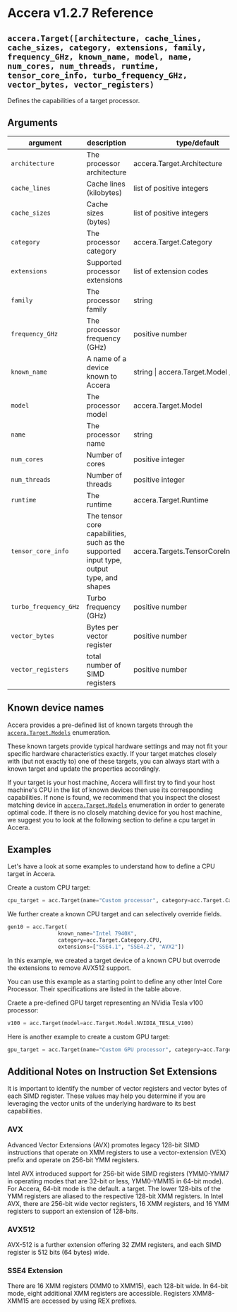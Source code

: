 [//]: # (Project: Accera)
[//]: # (Version: v1.2.70)

# Accera v1.2.7 Reference

## `accera.Target([architecture, cache_lines, cache_sizes, category, extensions, family, frequency_GHz, known_name, model, name, num_cores, num_threads, runtime, tensor_core_info, turbo_frequency_GHz, vector_bytes, vector_registers)`

Defines the capabilities of a target processor.

## Arguments

argument | description | type/default
--- | --- | ---
`architecture` | The processor architecture | accera.Target.Architecture
`cache_lines` | Cache lines (kilobytes) | list of positive integers
`cache_sizes` | Cache sizes (bytes) | list of positive integers
`category` | The processor category | accera.Target.Category
`extensions` | Supported processor extensions | list of extension codes
`family` | The processor family | string
`frequency_GHz` | The processor frequency (GHz) | positive number
`known_name` | A name of a device known to Accera | string \| accera.Target.Model / "HOST"
`model` | The processor model | accera.Target.Model
`name` | The processor name | string
`num_cores` | Number of cores | positive integer
`num_threads` | Number of threads | positive integer
`runtime` | The runtime | accera.Target.Runtime
`tensor_core_info` | The tensor core capabilities, such as the supported input type, output type, and shapes | accera.Targets.TensorCoreInformation
`turbo_frequency_GHz` | Turbo frequency (GHz) | positive number
`vector_bytes` | Bytes per vector register | positive number
`vector_registers` | total number of SIMD registers | positive number

## Known device names

Accera provides a pre-defined list of known targets through the [`accera.Target.Models`](<Model.md>) enumeration.

These known targets provide typical hardware settings and may not fit your specific hardware characteristics exactly. If your target matches closely with (but not exactly to) one of these targets, you can always start with a known target and update the properties accordingly.

If your target is your host machine, Accera will first try to find your host machine's CPU in the list of known devices then use its corresponding capabilities. If none is found, we recommend that you inspect the closest matching device in [`accera.Target.Models`](<Model.md>) enumeration in order to generate optimal code. If there is no closely matching device for you host machine, we suggest you to look at the following section to define a cpu target in Accera.

## Examples

Let's have a look at some examples to understand how to define a CPU target in Accera.

Create a custom CPU target:
```python
cpu_target = acc.Target(name="Custom processor", category=acc.Target.Category.CPU, architecture=acc.Target.Architecture.X86_64, num_cores=10)
```

We further create a known CPU target and can selectively override fields.

```python
gen10 = acc.Target(
                known_name="Intel 7940X",
                category=acc.Target.Category.CPU,
                extensions=["SSE4.1", "SSE4.2", "AVX2"])
```

In this example, we created a target device of a known CPU but overrode the
extensions to remove AVX512 support.

You can use this example as a starting point to define any other Intel Core Processor. Their specifications are listed in the table above.

Craete a pre-defined GPU target representing an NVidia Tesla v100 processor:

```python
v100 = acc.Target(model=acc.Target.Model.NVIDIA_TESLA_V100)
```

Here is another example to create a custom GPU target:

```python
gpu_target = acc.Target(name="Custom GPU processor", category=acc.Target.Category.GPU, default_block_size=16)
```

## Additional Notes on Instruction Set Extensions
It is important to identify the number of vector registers and vector bytes of each SIMD register. These values may help you determine if you are leveraging the vector units of the underlying hardware to its best capabilities.

### AVX
Advanced Vector Extensions (AVX) promotes legacy 128-bit SIMD instructions that operate on XMM registers to use a vector-extension (VEX) prefix and operate on 256-bit YMM registers.

Intel AVX introduced support for 256-bit wide SIMD registers (YMM0-YMM7 in operating modes that are 32-bit or less, YMM0-YMM15 in 64-bit mode). For Accera, 64-bit mode is the default.
a target. The lower 128-bits of the YMM registers are aliased to the respective 128-bit XMM registers.
In Intel AVX, there are 256-bit wide vector registers, 16 XMM registers, and 16 YMM registers to support an extension of 128-bits.

### AVX512
AVX-512 is a further extension offering 32 ZMM registers, and each SIMD register is 512 bits (64 bytes) wide.

### SSE4 Extension
There are 16 XMM registers (XMM0 to XMM15), each 128-bit wide. In 64-bit mode, eight additional XMM registers are accessible. Registers XMM8-XMM15 are accessed by using REX prefixes.

<div style="page-break-after: always;"></div>


